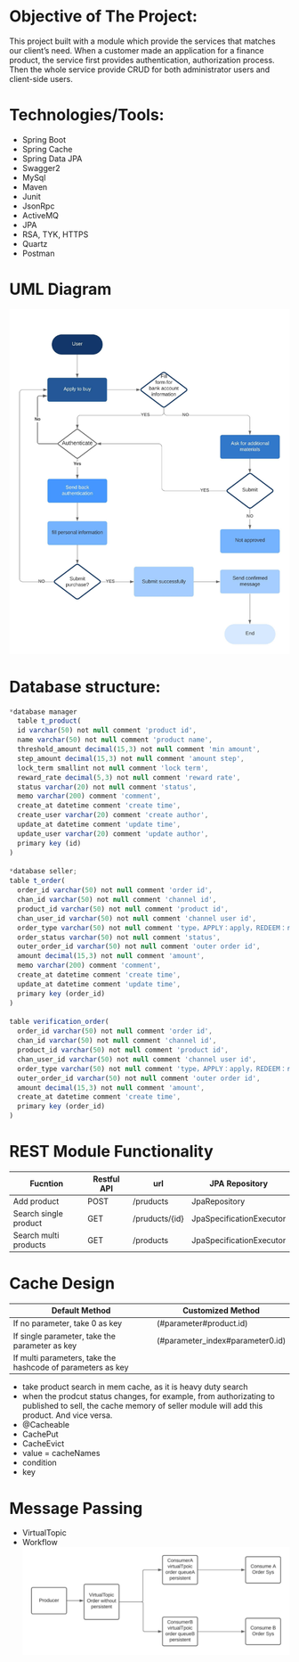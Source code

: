# Objective of The Project:
 This project built with a module which provide the services that matches our client’s need. When a customer made an application for a finance product, the service first provides authentication, authorization process. Then the whole service provide CRUD for both administrator users and client-side users.
# Technologies/Tools:
* Spring Boot
* Spring Cache
* Spring Data JPA
* Swagger2
* MySql
* Maven
* Junit
* JsonRpc
* ActiveMQ
* JPA
* RSA, TYK, HTTPS
* Quartz
* Postman
# UML Diagram
![alt text](https://github.com/nickee1942/finance-demo/blob/main/UML%20Diagram.jpeg)
# Database structure:
```javascript
*database manager
  table t_product(
  id varchar(50) not null comment 'product id',
  name varchar(50) not null comment 'product name',
  threshold_amount decimal(15,3) not null comment 'min amount',
  step_amount decimal(15,3) not null comment 'amount step',
  lock_term smallint not null comment 'lock term',
  reward_rate decimal(5,3) not null comment 'reward rate',
  status varchar(20) not null comment 'status',
  memo varchar(200) comment 'comment',
  create_at datetime comment 'create time',
  create_user varchar(20) comment 'create author',
  update_at datetime comment 'update time',
  update_user varchar(20) comment 'update author',
  primary key (id)
)

*database seller;
table t_order(
  order_id varchar(50) not null comment 'order id',
  chan_id varchar(50) not null comment 'channel id',
  product_id varchar(50) not null comment 'product id',
  chan_user_id varchar(50) not null comment 'channel user id',
  order_type varchar(50) not null comment 'type，APPLY：apply，REDEEM：redeem',
  order_status varchar(50) not null comment 'status',
  outer_order_id varchar(50) not null comment 'outer order id',
  amount decimal(15,3) not null comment 'amount',
  memo varchar(200) comment 'comment',
  create_at datetime comment 'create time',
  update_at datetime comment 'update time',
  primary key (order_id)
)

table verification_order(
  order_id varchar(50) not null comment 'order id',
  chan_id varchar(50) not null comment 'channel id',
  product_id varchar(50) not null comment 'product id',
  chan_user_id varchar(50) not null comment 'channel user id',
  order_type varchar(50) not null comment 'type，APPLY：apply，REDEEM：redeem',
  outer_order_id varchar(50) not null comment 'outer order id',
  amount decimal(15,3) not null comment 'amount',
  create_at datetime comment 'create time',
  primary key (order_id)
)
```
# REST Module Functionality
| Fucntion               | Restful API   | url             | JPA Repository           |
| ---------------------- | ------------- |-----------------| ------------------------ |
| Add product            | POST          | /pruducts       | JpaRepository            |
| Search single product  | GET           | /pruducts/{id}  | JpaSpecificationExecutor |
| Search multi products  | GET           | /products       | JpaSpecificationExecutor |

# Cache Design
| Default Method                                               | Customized Method                 |
| ------------------------------------------------------------ | --------------------------------- |
| If no parameter, take 0 as key                               | (#parameter#product.id)           | 
| If single parameter, take the parameter as key               | (#parameter_index#parameter0.id)  |
| If multi parameters, take the hashcode of parameters as key  |                                   |
* take product search in mem cache, as it is heavy duty search
* when the prodcut status changes, for example, from authorizating to published to sell, the cache memory of seller module will add this product. And vice versa.
* @Cacheable  
* CachePut
* CacheEvict
* value = cacheNames  
* condition  
* key  

# Message Passing
* VirtualTopic
* Workflow
![alt text](https://github.com/nickee1942/finance-demo/blob/main/message.jpeg)




